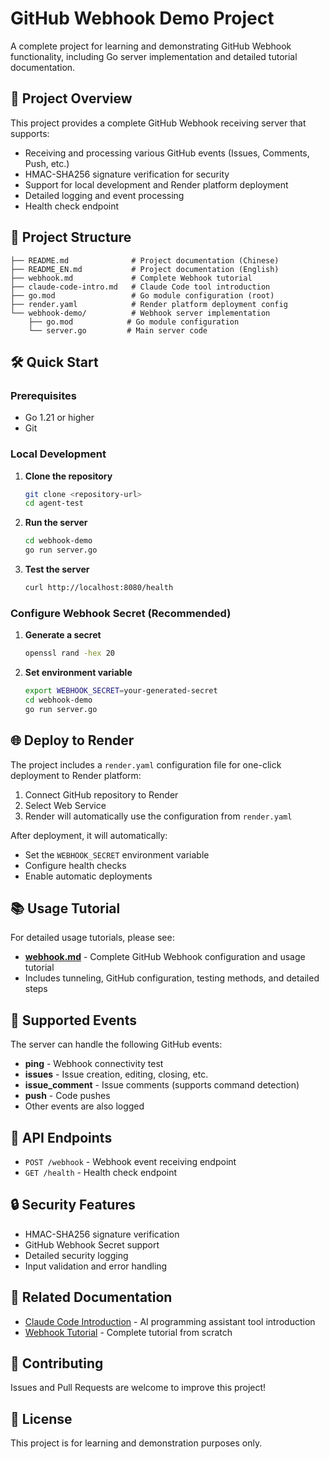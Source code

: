 # GitHub Webhook Demo Project

A complete project for learning and demonstrating GitHub Webhook functionality, including Go server implementation and detailed tutorial documentation.

## 🚀 Project Overview

This project provides a complete GitHub Webhook receiving server that supports:

- Receiving and processing various GitHub events (Issues, Comments, Push, etc.)
- HMAC-SHA256 signature verification for security
- Support for local development and Render platform deployment
- Detailed logging and event processing
- Health check endpoint

## 📁 Project Structure

```
├── README.md              # Project documentation (Chinese)
├── README_EN.md           # Project documentation (English)
├── webhook.md             # Complete Webhook tutorial
├── claude-code-intro.md   # Claude Code tool introduction
├── go.mod                 # Go module configuration (root)
├── render.yaml            # Render platform deployment config
└── webhook-demo/          # Webhook server implementation
    ├── go.mod            # Go module configuration
    └── server.go         # Main server code
```

## 🛠️ Quick Start

### Prerequisites

- Go 1.21 or higher
- Git

### Local Development

1. **Clone the repository**
   ```bash
   git clone <repository-url>
   cd agent-test
   ```

2. **Run the server**
   ```bash
   cd webhook-demo
   go run server.go
   ```

3. **Test the server**
   ```bash
   curl http://localhost:8080/health
   ```

### Configure Webhook Secret (Recommended)

1. **Generate a secret**
   ```bash
   openssl rand -hex 20
   ```

2. **Set environment variable**
   ```bash
   export WEBHOOK_SECRET=your-generated-secret
   cd webhook-demo
   go run server.go
   ```

## 🌐 Deploy to Render

The project includes a `render.yaml` configuration file for one-click deployment to Render platform:

1. Connect GitHub repository to Render
2. Select Web Service
3. Render will automatically use the configuration from `render.yaml`

After deployment, it will automatically:
- Set the `WEBHOOK_SECRET` environment variable
- Configure health checks
- Enable automatic deployments

## 📚 Usage Tutorial

For detailed usage tutorials, please see:
- [**webhook.md**](webhook.md) - Complete GitHub Webhook configuration and usage tutorial
- Includes tunneling, GitHub configuration, testing methods, and detailed steps

## 🎯 Supported Events

The server can handle the following GitHub events:

- **ping** - Webhook connectivity test
- **issues** - Issue creation, editing, closing, etc.
- **issue_comment** - Issue comments (supports command detection)
- **push** - Code pushes
- Other events are also logged

## 🔧 API Endpoints

- `POST /webhook` - Webhook event receiving endpoint
- `GET /health` - Health check endpoint

## 🔒 Security Features

- HMAC-SHA256 signature verification
- GitHub Webhook Secret support
- Detailed security logging
- Input validation and error handling

## 📖 Related Documentation

- [Claude Code Introduction](claude-code-intro.md) - AI programming assistant tool introduction
- [Webhook Tutorial](webhook.md) - Complete tutorial from scratch

## 🤝 Contributing

Issues and Pull Requests are welcome to improve this project!

## 📄 License

This project is for learning and demonstration purposes only.